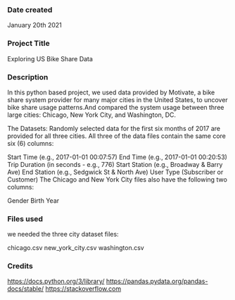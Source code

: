 ### Date created
January 20th 2021

### Project Title
Exploring US Bike Share Data

### Description
In this python based project, we used data provided by Motivate, a bike share system provider for many major cities in the United States, to uncover bike share usage patterns.And compared the system usage between three large cities: Chicago, New York City, and Washington, DC.

The Datasets:
Randomly selected data for the first six months of 2017 are provided for all three cities. All three of the data files contain the same core six (6) columns:

Start Time (e.g., 2017-01-01 00:07:57)
End Time (e.g., 2017-01-01 00:20:53)
Trip Duration (in seconds - e.g., 776)
Start Station (e.g., Broadway & Barry Ave)
End Station (e.g., Sedgwick St & North Ave)
User Type (Subscriber or Customer)
The Chicago and New York City files also have the following two columns:

Gender
Birth Year

### Files used
we needed the three city dataset files:

chicago.csv
new_york_city.csv
washington.csv


### Credits
https://docs.python.org/3/library/
https://pandas.pydata.org/pandas-docs/stable/
https://stackoverflow.com
